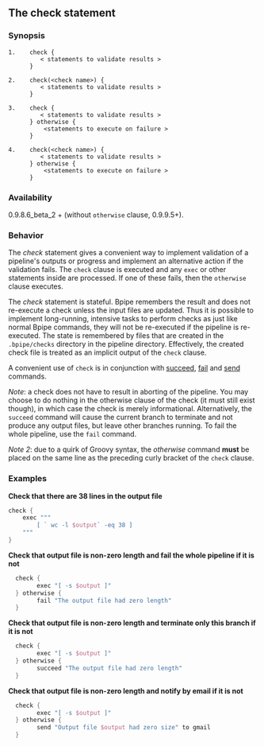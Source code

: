 ## The check statement

### Synopsis

```    
1.    check {
         < statements to validate results >
      } 

2.    check(<check name>) {
         < statements to validate results >
      } 

3.    check {
         < statements to validate results >
      } otherwise {
          <statements to execute on failure >
      }
    
4.    check(<check name>) {
         < statements to validate results >
      } otherwise {
          <statements to execute on failure >
      }
```
    

### Availability

0.9.8.6_beta_2 +  (without `otherwise` clause, 0.9.9.5+).

### Behavior

The *check* statement gives a convenient way to implement validation of a
pipeline's outputs or progress and implement an alternative action if the
validation fails. The `check` clause is executed and any `exec` or other
statements inside are processed. If one of these fails, then the `otherwise`
clause executes.

The *check* statement is stateful. Bpipe remembers the result and does not
re-execute a check unless the input files are updated. Thus it is possible to
implement long-running, intensive tasks to perform checks as just like normal
Bpipe commands, they will not be re-executed if the pipeline is re-executed.
The state is remembered by files that are created in the `.bpipe/checks`
directory in the pipeline directory. Effectively, the created check file is
treated as an implicit output of the `check` clause.

A convenient use of `check` is in conjunction with [succeed](/Language/Succeed),
[fail](/Language/Fail) and [send](/Language/Send) commands.

*Note*:  a check does not have to result in aborting of the pipeline.  You may
choose to do nothing in the otherwise clause of the check (it must still exist
though), in which case the check is merely informational.
Alternatively, the `succeed` command will cause the current branch to terminate
and not produce any output files, but leave other branches running. To fail the
whole pipeline, use the `fail` command.

*Note 2*: due to a quirk of Groovy syntax, the *otherwise* command **must** be
placed on the same line as the preceding curly bracket of the `check` clause.

### Examples

**Check that there are 38 lines in the output file**

```groovy
check {
    exec """
        [ ` wc -l $output` -eq 38 ]
    """
}
```

**Check that output file is non-zero length and fail the whole pipeline if it is not**

```groovy 
  check {
        exec "[ -s $output ]"
  } otherwise {
        fail "The output file had zero length"
  }
```

**Check that output file is non-zero length and terminate only this branch if it is not**

```groovy 
  check {
        exec "[ -s $output ]"
  } otherwise {
        succeed "The output file had zero length"
  }
```

**Check that output file is non-zero length and notify by email if it is not**

```groovy 
  check {
        exec "[ -s $output ]"
  } otherwise {
        send "Output file $output had zero size" to gmail
  }
```
